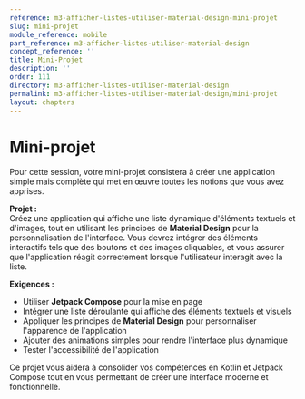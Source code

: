 ```yaml
---
reference: m3-afficher-listes-utiliser-material-design-mini-projet
slug: mini-projet
module_reference: mobile
part_reference: m3-afficher-listes-utiliser-material-design
concept_reference: ''
title: Mini-Projet
description: ''
order: 111
directory: m3-afficher-listes-utiliser-material-design
permalink: m3-afficher-listes-utiliser-material-design/mini-projet
layout: chapters
---
```



# **Mini-projet**

Pour cette session, votre mini-projet consistera à créer une application simple mais complète qui met en œuvre toutes les notions que vous avez apprises.

**Projet :**  
Créez une application qui affiche une liste dynamique d'éléments textuels et d'images, tout en utilisant les principes de **Material Design** pour la personnalisation de l'interface. Vous devrez intégrer des éléments interactifs tels que des boutons et des images cliquables, et vous assurer que l'application réagit correctement lorsque l'utilisateur interagit avec la liste.

**Exigences :**
- Utiliser **Jetpack Compose** pour la mise en page
- Intégrer une liste déroulante qui affiche des éléments textuels et visuels
- Appliquer les principes de **Material Design** pour personnaliser l'apparence de l'application
- Ajouter des animations simples pour rendre l'interface plus dynamique
- Tester l'accessibilité de l'application

Ce projet vous aidera à consolider vos compétences en Kotlin et Jetpack Compose tout en vous permettant de créer une interface moderne et fonctionnelle.

